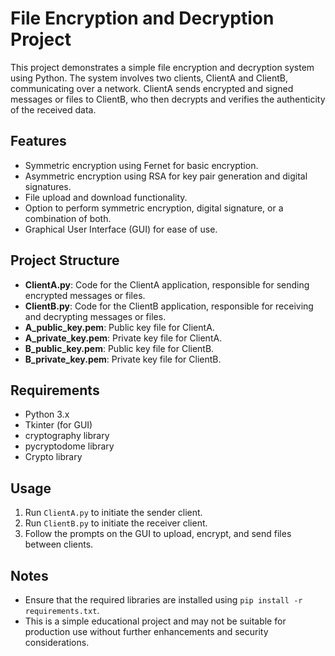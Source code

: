 # File Encryption and Decryption Project

This project demonstrates a simple file encryption and decryption system using Python. The system involves two clients, ClientA and ClientB, communicating over a network. ClientA sends encrypted and signed messages or files to ClientB, who then decrypts and verifies the authenticity of the received data.

## Features

- Symmetric encryption using Fernet for basic encryption.
- Asymmetric encryption using RSA for key pair generation and digital signatures.
- File upload and download functionality.
- Option to perform symmetric encryption, digital signature, or a combination of both.
- Graphical User Interface (GUI) for ease of use.

## Project Structure

- **ClientA.py**: Code for the ClientA application, responsible for sending encrypted messages or files.
- **ClientB.py**: Code for the ClientB application, responsible for receiving and decrypting messages or files.
- **A_public_key.pem**: Public key file for ClientA.
- **A_private_key.pem**: Private key file for ClientA.
- **B_public_key.pem**: Public key file for ClientB.
- **B_private_key.pem**: Private key file for ClientB.

## Requirements

- Python 3.x
- Tkinter (for GUI)
- cryptography library
- pycryptodome library
- Crypto library

## Usage

1. Run `ClientA.py` to initiate the sender client.
2. Run `ClientB.py` to initiate the receiver client.
3. Follow the prompts on the GUI to upload, encrypt, and send files between clients.

## Notes

- Ensure that the required libraries are installed using `pip install -r requirements.txt`.
- This is a simple educational project and may not be suitable for production use without further enhancements and security considerations.
